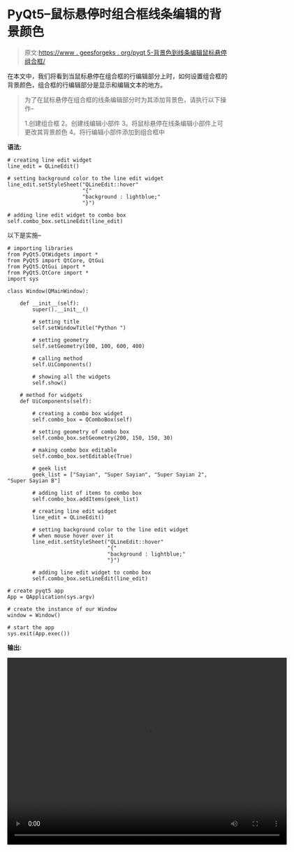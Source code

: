 # PyQt5–鼠标悬停时组合框线条编辑的背景颜色

> 原文:[https://www . geesforgeks . org/pyqt 5-背景色到线条编辑鼠标悬停组合框/](https://www.geeksforgeeks.org/pyqt5-background-color-to-lineedit-of-combobox-on-mouse-hover/)

在本文中，我们将看到当鼠标悬停在组合框的行编辑部分上时，如何设置组合框的背景颜色，组合框的行编辑部分是显示和编辑文本的地方。

> 为了在鼠标悬停在组合框的线条编辑部分时为其添加背景色，请执行以下操作–
> 
> 1.创建组合框
> 2。创建线编辑小部件
> 3。将鼠标悬停在线条编辑小部件上可更改其背景颜色
> 4。将行编辑小部件添加到组合框中

**语法:**

```
# creating line edit widget
line_edit = QLineEdit()

# setting background color to the line edit widget
line_edit.setStyleSheet("QLineEdit::hover"
                        "{"
                        "background : lightblue;"
                        "}")

# adding line edit widget to combo box
self.combo_box.setLineEdit(line_edit)

```

以下是实施–

```
# importing libraries
from PyQt5.QtWidgets import * 
from PyQt5 import QtCore, QtGui
from PyQt5.QtGui import * 
from PyQt5.QtCore import * 
import sys

class Window(QMainWindow):

    def __init__(self):
        super().__init__()

        # setting title
        self.setWindowTitle("Python ")

        # setting geometry
        self.setGeometry(100, 100, 600, 400)

        # calling method
        self.UiComponents()

        # showing all the widgets
        self.show()

    # method for widgets
    def UiComponents(self):

        # creating a combo box widget
        self.combo_box = QComboBox(self)

        # setting geometry of combo box
        self.combo_box.setGeometry(200, 150, 150, 30)

        # making combo box editable
        self.combo_box.setEditable(True)

        # geek list
        geek_list = ["Sayian", "Super Sayian", "Super Sayian 2", "Super Sayian B"]

        # adding list of items to combo box
        self.combo_box.addItems(geek_list)

        # creating line edit widget
        line_edit = QLineEdit()

        # setting background color to the line edit widget
        # when mouse hover over it
        line_edit.setStyleSheet("QLineEdit::hover"
                                "{"
                                "background : lightblue;"
                                "}")

        # adding line edit widget to combo box
        self.combo_box.setLineEdit(line_edit)

# create pyqt5 app
App = QApplication(sys.argv)

# create the instance of our Window
window = Window()

# start the app
sys.exit(App.exec())
```

**输出:**

<video class="wp-video-shortcode" id="video-399707-1" width="640" height="428" preload="metadata" controls=""><source type="video/mp4" src="https://media.geeksforgeeks.org/wp-content/uploads/20200417231403/Python-17-04-2020-23_11_56.mp4?_=1">[https://media.geeksforgeeks.org/wp-content/uploads/20200417231403/Python-17-04-2020-23_11_56.mp4](https://media.geeksforgeeks.org/wp-content/uploads/20200417231403/Python-17-04-2020-23_11_56.mp4)</video>